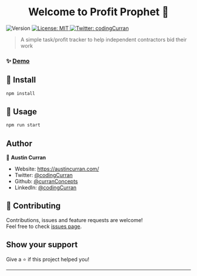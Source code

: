 <h1 align="center">Welcome to Profit Prophet 👋</h1>
<p>
  <img alt="Version" src="https://img.shields.io/badge/version-1.0-blue.svg?cacheSeconds=2592000" />
  <a href="#" target="_blank">
    <img alt="License: MIT" src="https://img.shields.io/badge/License-MIT-yellow.svg" />
  </a>
  <a href="https://twitter.com/codingCurran" target="_blank">
    <img alt="Twitter: codingCurran" src="https://img.shields.io/twitter/follow/codingCurran.svg?style=social" />
  </a>
</p>

> A simple task/profit tracker to help independent contractors bid their work

### ✨ [Demo](https://profit-prophet.fly.dev)

## 🔧 Install

```sh
npm install
```

## 🚀 Usage

```sh
npm run start
```

## Author

👤 **Austin Curran**

* Website: https://austincurran.com/
* Twitter: [@codingCurran](https://twitter.com/codingCurran)
* Github: [@curranConcepts](https://github.com/curranConcepts)
* LinkedIn: [@codingCurran](https://linkedin.com/in/codingCurran)

## 🤝 Contributing

Contributions, issues and feature requests are welcome!<br />Feel free to check [issues page](https://github.com/curranConcepts/profit-prophet/issues). 

## Show your support

Give a ⭐️ if this project helped you!

***
